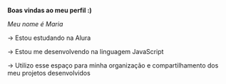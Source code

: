 **Boas vindas ao meu perfil :)**

*Meu nome é Maria*

→ Estou estudando na Alura

→ Estou me desenvolvendo na linguagem JavaScript

→ Utilizo esse espaço para minha organização e compartilhamento dos meu projetos desenvolvidos
